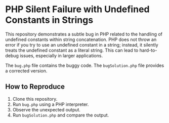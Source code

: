 # PHP Silent Failure with Undefined Constants in Strings

This repository demonstrates a subtle bug in PHP related to the handling of undefined constants within string concatenation.  PHP does not throw an error if you try to use an undefined constant in a string; instead, it silently treats the undefined constant as a literal string. This can lead to hard-to-debug issues, especially in larger applications.

The `bug.php` file contains the buggy code.  The `bugSolution.php` file provides a corrected version.

## How to Reproduce

1. Clone this repository.
2. Run `bug.php` using a PHP interpreter.
3. Observe the unexpected output.
4. Run `bugSolution.php` and compare the output.